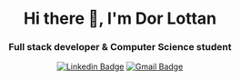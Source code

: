 <h1 align="center">Hi there 👋, I'm Dor Lottan</h1>
<h3 align="center">Full stack developer & Computer Science student</h3>

<div align="center">
  
[![Linkedin Badge](https://img.shields.io/badge/-Linkedin-blue?style=flat-square&logo=Linkedin&logoColor=white&link=https://www.linkedin.com/in/dor-lottan//)](https://www.linkedin.com/in/dor-lottan/)
[![Gmail Badge](https://img.shields.io/badge/-dor.lottan@gmail.com-c14438?style=flat-square&logo=Gmail&logoColor=white&link=mailto:dor.lottan@gmail.com)](mailto:dor.lottan@gmail.com)

</div>
